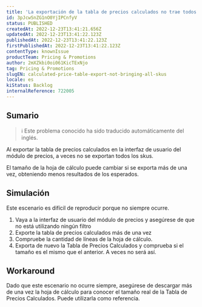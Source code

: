 ```yaml
---
title: 'La exportación de la tabla de precios calculados no trae todos los skus'
id: 3pJcwSnZG1nO0YjIPCnfyV
status: PUBLISHED
createdAt: 2022-12-23T13:41:21.656Z
updatedAt: 2022-12-23T13:41:22.123Z
publishedAt: 2022-12-23T13:41:22.123Z
firstPublishedAt: 2022-12-23T13:41:22.123Z
contentType: knownIssue
productTeam: Pricing & Promotions
author: 2mXZkbi0oi061KicTExNjo
tag: Pricing & Promotions
slugEN: calculated-price-table-export-not-bringing-all-skus
locale: es
kiStatus: Backlog
internalReference: 722005
---
```


## Sumario

>ℹ️ Este problema conocido ha sido traducido automáticamente del inglés.



Al exportar la tabla de precios calculados en la interfaz de usuario del módulo de precios, a veces no se exportan todos los skus.

El tamaño de la hoja de cálculo puede cambiar si se exporta más de una vez, obteniendo menos resultados de los esperados.


##

## Simulación



Este escenario es difícil de reproducir porque no siempre ocurre.


1. Vaya a la interfaz de usuario del módulo de precios y asegúrese de que no está utilizando ningún filtro
2. Exporte la tabla de precios calculados más de una vez
3. Compruebe la cantidad de líneas de la hoja de cálculo.
4. Exporta de nuevo la Tabla de Precios Calculados y comprueba si el tamaño es el mismo que el anterior. A veces no será así.



## Workaround



Dado que este escenario no ocurre siempre, asegúrese de descargar más de una vez la hoja de cálculo para conocer el tamaño real de la Tabla de Precios Calculados. Puede utilizarla como referencia.

